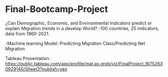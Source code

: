 # Final-Bootcamp-Project

¿Can Demographic, Economic, and Environmental Indicators predict or explain Migration trends in a develop World?
-100 countries, 25 indicators, data from 1960-2021.

-Machine learning Model: Predicting Migration Class/Predicting Net Migration

Tableau Presentation:
https://public.tableau.com/app/profile/mat.as.grob/viz/FinalProject_16752630929140/Sheet3?publish=yes